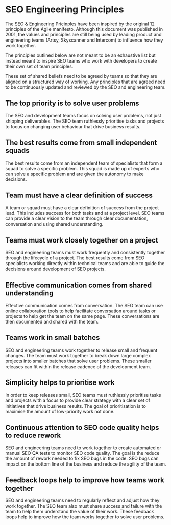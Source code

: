 # SEO Engineering Principles

The SEO & Engineering Pricinples have been inspired by the original 12 principles of the Agile manifesto. Although this document was published in 2001, the values and principles are still being used by leading product and engineering teams (Artsy, Skyscanner and Intercom) to influence how they work together.

The principles outlined below are not meant to be an exhaustive list but instead meant to inspire SEO teams who work with developers to create their own set of team principles. 

These set of shared beliefs need to be agreed by teams so that they are aligned on a structured way of working.
Any principles that are agreed need to be continuously updated and reviewed by the SEO and engineering team.

## The top priority is to solve user problems

The SEO and development teams focus on solving user problems, not just shipping deliverables. The SEO team ruthlessly prioritise tasks and projects to focus on changing user behaviour that drive business results.

## The best results come from small independent squads

The best results come from an independent team of specialists that form a squad to solve a specific problem. This squad is made up of experts who can solve a specific problem and are given the autonomy to make decisions. 

## Team must have a clear definition of success

A team or squad must have a clear definition of success from the project lead. This includes success for both tasks and at a project level. SEO teams can provide a clear vision to the team through clear documentation, conversation and using shared understanding.

## Teams must work closely together on a project

SEO and engineering teams must work frequently and consistently together through the lifecycle of a project. The best results come from SEO specialists working directly within technical teams and are able to guide the decisions around development of SEO projects.

## Effective communication comes from shared understanding

Effective communication comes from conversation. The SEO team can use online collaboration tools to help facilitate conversation around tasks or projects to help get the team on the same page. These conversations are then documented and shared with the team.

## Teams work in small batches

SEO and engineering teams work together to release small and frequent changes. The team must work together to break down large complex projects into smaller batches that solve user problems. These smaller releases can fit within the release cadence of the development team.

## Simplicity helps to prioritise work

In order to keep releases small, SEO teams must ruthlessly prioritise tasks and projects with a focus to provide clear strategy with a clear set of initiatives that drive business results. The goal of prioritisation is to maximise the amount of low-priority work not done.

## Continuous attention to SEO code quality helps to reduce rework

SEO and engineering teams need to work together to create automated or manual SEO QA tests to monitor SEO code quality. The goal is the reduce the amount of rework needed to fix SEO bugs in the code. SEO bugs can impact on the bottom line of the business and reduce the agility of the team.

## Feedback loops help to improve how teams work together

SEO and engineering teams need to regularly reflect and adjust how they work together. The SEO team also must share success and failure with the team to help them understand the value of their work.
These feedback loops help to improve how the team works together to solve user problems.
